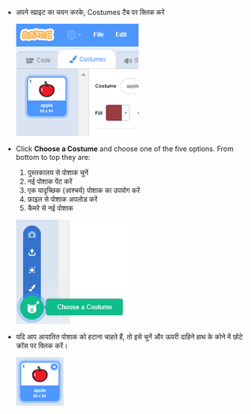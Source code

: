 - अपने स्प्राइट का चयन करके, Costumes टैब पर क्लिक करें
    
    ![costumes tab](images/costumes_tab.png)

- Click **Choose a Costume** and choose one of the five options. From bottom to top they are:
    
    1. पुस्तकालय से पोशाक चुनें
    2. नई पोशाक पेंट करें
    3. एक यादृच्छिक (आश्चर्य) पोशाक का उपयोग करें
    4. फ़ाइल से पोशाक अपलोड करें
    5. कैमरे से नई पोशाक
    
    ![choose location](images/choose_location.png)

- यदि आप आयातित पोशाक को हटाना चाहते हैं, तो इसे चुनें और ऊपरी दाहिने हाथ के कोने में छोटे क्रॉस पर क्लिक करें।
    
    ![delete costume](images/delete_costume.png)